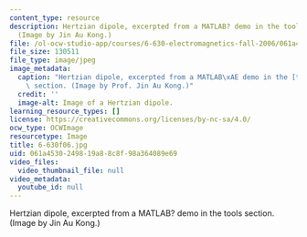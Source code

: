 ```yaml
---
content_type: resource
description: Hertzian dipole, excerpted from a MATLAB? demo in the tools section.
  (Image by Jin Au Kong.)
file: /ol-ocw-studio-app/courses/6-630-electromagnetics-fall-2006/061a4530249819a88c8f98a364089e69_6-630f06.jpg
file_size: 130511
file_type: image/jpeg
image_metadata:
  caption: "Hertzian dipole, excerpted from a MATLAB\xAE demo in the [tools](/courses/6-630-electromagnetics-fall-2006/pages/tools)\
    \ section. (Image by Prof. Jin Au Kong.)"
  credit: ''
  image-alt: Image of a Hertzian dipole.
learning_resource_types: []
license: https://creativecommons.org/licenses/by-nc-sa/4.0/
ocw_type: OCWImage
resourcetype: Image
title: 6-630f06.jpg
uid: 061a4530-2498-19a8-8c8f-98a364089e69
video_files:
  video_thumbnail_file: null
video_metadata:
  youtube_id: null
---
```

Hertzian dipole, excerpted from a MATLAB? demo in the tools section. (Image by Jin Au Kong.)